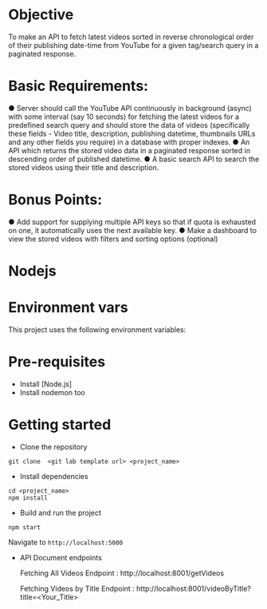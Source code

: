 # Objective
To make an API to fetch latest videos sorted in reverse chronological order of their
publishing date-time from YouTube for a given tag/search query in a paginated response.
# Basic Requirements:
● Server should call the YouTube API continuously in background (async) with some
interval (say 10 seconds) for fetching the latest videos for a predefined search query
and should store the data of videos (specifically these fields - Video title, description,
publishing datetime, thumbnails URLs and any other fields you require) in a database
with proper indexes.
● An API which returns the stored video data in a paginated response sorted in
descending order of published datetime.
● A basic search API to search the stored videos using their title and description.
# Bonus Points:
● Add support for supplying multiple API keys so that if quota is exhausted on one, it
automatically uses the next available key.
● Make a dashboard to view the stored videos with filters and sorting options (optional)

# Nodejs

# Environment vars
This project uses the following environment variables:

# Pre-requisites
- Install [Node.js]
- Install nodemon too

# Getting started
- Clone the repository
```
git clone  <git lab template url> <project_name>
```
- Install dependencies
```
cd <project_name>
npm install
```
- Build and run the project
```
npm start
```
  Navigate to `http://localhost:5000`

- API Document endpoints

  Fetching All Videos Endpoint : http://localhost:8001/getVideos

  Fetching Videos by Title  Endpoint : http://localhost:8001/videoByTitle?title=<Your_Title>
